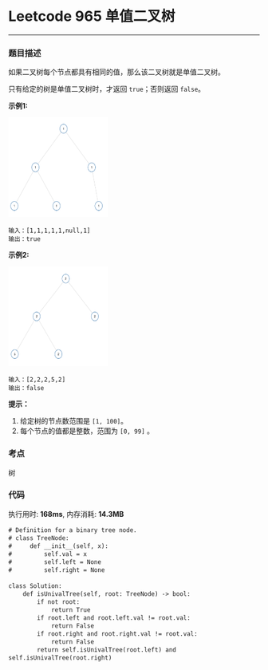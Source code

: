 # Leetcode 965 单值二叉树
***
### 题目描述

如果二叉树每个节点都具有相同的值，那么该二叉树就是单值二叉树。

只有给定的树是单值二叉树时，才返回 `true`；否则返回 `false`。


**示例1:**

<img src="images/965_1.png" width="200" height="200" >

	输入：[1,1,1,1,1,null,1]
	输出：true
	
**示例2:**

<img src="images/965_2.png" width="200" height="200" >

	输入：[2,2,2,5,2]
	输出：false


**提示：**

1. 给定树的节点数范围是 `[1, 100]`。
2. 每个节点的值都是整数，范围为 `[0, 99]` 。


### 考点

树


### 代码
执行用时: **168ms**, 内存消耗: **14.3MB**

```
# Definition for a binary tree node.
# class TreeNode:
#     def __init__(self, x):
#         self.val = x
#         self.left = None
#         self.right = None

class Solution:
    def isUnivalTree(self, root: TreeNode) -> bool:
        if not root:
            return True
        if root.left and root.left.val != root.val:
            return False
        if root.right and root.right.val != root.val:
            return False
        return self.isUnivalTree(root.left) and self.isUnivalTree(root.right)
```
